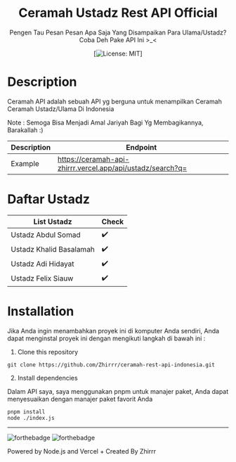 <div align="center">
<h1>Ceramah Ustadz Rest API Official</h1>

<p>Pengen Tau Pesan Pesan Apa Saja Yang Disampaikan Para Ulama/Ustadz? Coba Deh Pake API Ini  >_< </p>

[![License: MIT](https://img.shields.io/badge/License-MIT-yellow.svg)]
</div>

# Description
Ceramah API adalah sebuah API yg berguna untuk menampilkan Ceramah Ceramah Ustadz/Ulama Di Indonesia

Note : Semoga Bisa Menjadi Amal Jariyah Bagi Yg Membagikannya, Barakallah :)


| Description | Endpoint | 
|------------ | ---------|
| Example | https://ceramah-api-zhirrr.vercel.app/api/ustadz/search?q= |


# Daftar Ustadz
| List Ustadz | Check | 
|------------ | ---------|
| Ustadz Abdul Somad | ✔️|
| Ustadz Khalid Basalamah | ✔️|
| Ustadz Adi Hidayat | ✔️|
| Ustadz Felix Siauw | ✔️|


# Installation
Jika Anda ingin menambahkan proyek ini di komputer Anda sendiri, Anda dapat menginstal proyek ini dengan mengikuti langkah di bawah ini :

1. Clone this repository
```
git clone https://github.com/Zhirrr/ceramah-rest-api-indonesia.git
```
2. Install dependencies

Dalam API saya, saya menggunakan pnpm untuk manajer paket, Anda dapat menyesuaikan dengan manajer paket favorit Anda
```
pnpm install
node ./index.js
```

---
![forthebadge](https://forthebadge.com/images/badges/built-with-love.svg)
![forthebadge](https://forthebadge.com/images/badges/made-with-javascript.svg)

Powered by Node.js and Vercel + Created By Zhirrr

